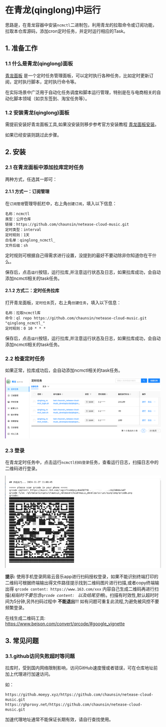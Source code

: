 # 在青龙(qinglong)中运行

思路是，在青龙容器中安装`ncmctl`二进制包，利用青龙的拉取命令或订阅功能，拉取本仓库源码，添加cron定时任务，并定时运行相应的Task。

## 1. 准备工作

### 1.1 什么是青龙(qinglong)面板

[青龙面板](https://github.com/whyour/qinglong) 是一个定时任务管理面板，可以定时执行各种任务，比如定时更新订阅，定时执行脚本，定时执行命令等。

在实际场景中广泛用于自动化任务调度和脚本运行管理，特别是在与电商相关的自动化脚本领域（如京东签到、淘宝任务等）。

### 1.2 安装青龙(qinglong)面板

需提前安装好青龙面板工具,如果没安装则移步参考官方安装教程 [青龙面板安装](https://github.com/whyour/qinglong)。

如果已经安装则跳过此步骤。

## 2. 安装

### 2.1 在青龙面板中添加拉库定时任务

两种方式，任选其一即可：

#### 2.1.1 方式一：订阅管理

在`订阅管理`管理导航栏中，右上角`创建订阅`，填入以下信息：

```text
名称：ncmctl
类型：公开仓库
链接：https://github.com/chaunsin/netease-cloud-music.git
定时类型：interval
定时规则：1天
白名单：qinglong_ncmctl_
文件后缀：sh
```

定时规则可根据自己得需求进行设置，没提到的最好不要动除非你知道你在干什么。

保存后，点击`运行`按钮，运行拉库,并注意运行状态及日志，如果拉库成功，会自动添加ncmctl相关的task任务。

#### 2.1.2 方式二：定时任务拉库

打开青龙面板，`定时任务`页，右上角`创建任务`，填入以下信息：

```text
名称：拉取ncmctl库
命令：ql repo https://github.com/chaunsin/netease-cloud-music.git "qinglong_ncmctl_"
定时规则：0 10 * * *
```

保存后，点击`运行`按钮，运行拉库,并注意运行状态及日志，如果拉库成功，会自动添加ncmctl相关的task任务。

### 2.2 检查定时任务

如果正常，拉库成功后，会自动添加ncmctl相关的task任务。

![qinglong-1.png](images/qinglong-1.png)

### 2.3 登录

在青龙定时任务中，点击运行`ncmctl扫码登录`任务，查看运行日志，扫描日志中的二维码进行登录。

![qinglong-2.png](images/qinglong-2.png)

**提示:** 使用手机登录网易云音乐app进行扫码授权登录，如果不能识别终端打印的二维码可根据终端输出得文件路径提示找到二维码图片进行扫描,或者copy终端输出得
`qrcode content: https://www.163.com/xxx` 内容自己生成二维码再进行扫描(_粘贴时不要包含`qrcode content: `
以及结尾空格_)。扫描有时效性,默认超时时间为5分钟,另外扫码过程中
**不能退出**!!! 如有问题可重复此流程,为避免被风控不要频繁登录。

在线生成二维码工具: https://www.bejson.com/convert/qrcode/#google_vignette

## 3. 常见问题


### 3.1.github访问失败超时等问题

拉库时，受到国内网络限制影响，访问GitHub速度慢或者错误，可在仓库地址前加上代理进行加速访问。

如：

```text
https://github.moeyy.xyz/https://github.com/chaunsin/netease-cloud-music.git
https://ghproxy.net/https://github.com/chaunsin/netease-cloud-music.git
```

加速代理地址通常不能保证长期有效，请自行查找使用。